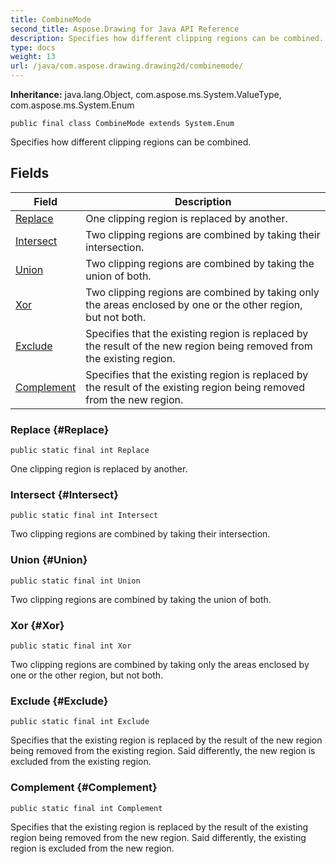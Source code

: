 ```yaml
---
title: CombineMode
second_title: Aspose.Drawing for Java API Reference
description: Specifies how different clipping regions can be combined.
type: docs
weight: 13
url: /java/com.aspose.drawing.drawing2d/combinemode/
---
```

**Inheritance:**
java.lang.Object, com.aspose.ms.System.ValueType, com.aspose.ms.System.Enum
```
public final class CombineMode extends System.Enum
```

Specifies how different clipping regions can be combined.
## Fields

| Field | Description |
| --- | --- |
| [Replace](#Replace) | One clipping region is replaced by another. |
| [Intersect](#Intersect) | Two clipping regions are combined by taking their intersection. |
| [Union](#Union) | Two clipping regions are combined by taking the union of both. |
| [Xor](#Xor) | Two clipping regions are combined by taking only the areas enclosed by one or the other region, but not both. |
| [Exclude](#Exclude) | Specifies that the existing region is replaced by the result of the new region being removed from the existing region. |
| [Complement](#Complement) | Specifies that the existing region is replaced by the result of the existing region being removed from the new region. |
### Replace {#Replace}
```
public static final int Replace
```


One clipping region is replaced by another.

### Intersect {#Intersect}
```
public static final int Intersect
```


Two clipping regions are combined by taking their intersection.

### Union {#Union}
```
public static final int Union
```


Two clipping regions are combined by taking the union of both.

### Xor {#Xor}
```
public static final int Xor
```


Two clipping regions are combined by taking only the areas enclosed by one or the other region, but not both.

### Exclude {#Exclude}
```
public static final int Exclude
```


Specifies that the existing region is replaced by the result of the new region being removed from the existing region. Said differently, the new region is excluded from the existing region.

### Complement {#Complement}
```
public static final int Complement
```


Specifies that the existing region is replaced by the result of the existing region being removed from the new region. Said differently, the existing region is excluded from the new region.

